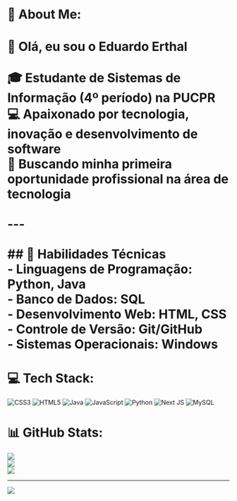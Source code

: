 # 💫 About Me:
# 👋 Olá, eu sou o Eduardo Erthal  <br><br>🎓 Estudante de **Sistemas de Informação** (4º período) na **PUCPR**  <br>💻 Apaixonado por **tecnologia, inovação e desenvolvimento de software**  <br>🚀 Buscando minha primeira oportunidade profissional na área de tecnologia  <br><br>---<br><br>## 🔧 Habilidades Técnicas  <br>- **Linguagens de Programação:** Python, Java  <br>- **Banco de Dados:** SQL  <br>- **Desenvolvimento Web:** HTML, CSS  <br>- **Controle de Versão:** Git/GitHub  <br>- **Sistemas Operacionais:** Windows  <br>


# 💻 Tech Stack:
![CSS3](https://img.shields.io/badge/css3-%231572B6.svg?style=for-the-badge&logo=css3&logoColor=white) ![HTML5](https://img.shields.io/badge/html5-%23E34F26.svg?style=for-the-badge&logo=html5&logoColor=white) ![Java](https://img.shields.io/badge/java-%23ED8B00.svg?style=for-the-badge&logo=openjdk&logoColor=white) ![JavaScript](https://img.shields.io/badge/javascript-%23323330.svg?style=for-the-badge&logo=javascript&logoColor=%23F7DF1E) ![Python](https://img.shields.io/badge/python-3670A0?style=for-the-badge&logo=python&logoColor=ffdd54) ![Next JS](https://img.shields.io/badge/Next-black?style=for-the-badge&logo=next.js&logoColor=white) ![MySQL](https://img.shields.io/badge/mysql-4479A1.svg?style=for-the-badge&logo=mysql&logoColor=white)
# 📊 GitHub Stats:
![](https://github-readme-stats.vercel.app/api?username=eduardoerthal&theme=dark&hide_border=false&include_all_commits=true&count_private=true)<br/>
![](https://nirzak-streak-stats.vercel.app/?user=eduardoerthal&theme=dark&hide_border=false)<br/>
![](https://github-readme-stats.vercel.app/api/top-langs/?username=eduardoerthal&theme=dark&hide_border=false&include_all_commits=true&count_private=true&layout=compact)

---
[![](https://visitcount.itsvg.in/api?id=eduardoerthal&icon=0&color=0)](https://visitcount.itsvg.in)

<!-- Proudly created with GPRM ( https://gprm.itsvg.in ) -->
